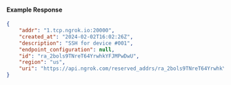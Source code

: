 <!-- Code generated for API Clients. DO NOT EDIT. -->

#### Example Response

```json
{
	"addr": "1.tcp.ngrok.io:20000",
	"created_at": "2024-02-02T16:02:26Z",
	"description": "SSH for device #001",
	"endpoint_configuration": null,
	"id": "ra_2bols9TNreT64YrwhkYFJMPwDwU",
	"region": "us",
	"uri": "https://api.ngrok.com/reserved_addrs/ra_2bols9TNreT64YrwhkYFJMPwDwU"
}
```
